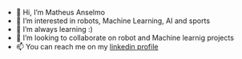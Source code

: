 - 👋 Hi, I’m Matheus Anselmo
- 👀 I’m interested in robots, Machine Learning, AI and sports
- 🌱 I’m always learning :)
- 💞️ I’m looking to collaborate on robot and Machine learnig projects
- 📫 You can reach me on my [linkedin profile](https://www.linkedin.com/in/matheus-anselmo-9977b880)

<!---
matheusanselmo19/matheusanselmo19 is a ✨ special ✨ repository because its `README.md` (this file) appears on your GitHub profile.
You can click the Preview link to take a look at your changes.
--->
